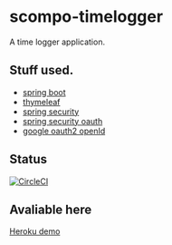 # scompo-timelogger

A time logger application.

## Stuff used.

- [spring boot](https://projects.spring.io/spring-boot/)
- [thymeleaf](https://www.thymeleaf.org/)
- [spring security](https://projects.spring.io/spring-security/)
- [spring security oauth](http://projects.spring.io/spring-security-oauth/docs/oauth2.html)
- [google oauth2 openId](https://developers.google.com/identity/protocols/OAuth2)

## Status

[![CircleCI](https://circleci.com/gh/scompo/scompo-timelogger.svg?style=svg)](https://circleci.com/gh/scompo/scompo-timelogger)

## Avaliable here

[Heroku demo](https://scompo-timelogger-web.herokuapp.com/)